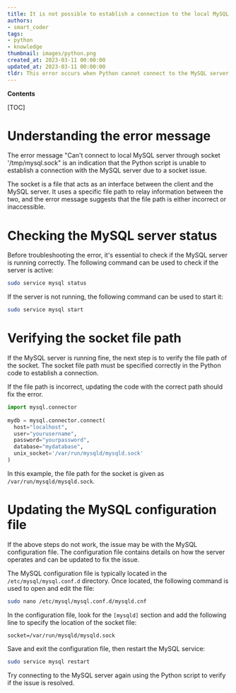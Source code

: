 ```yaml
---
title: It is not possible to establish a connection to the local MySQL server using the '/tmp/mysql.sock' socket
authors:
- smart_coder
tags:
- python
- knowledge
thumbnail: images/python.png
created_at: 2023-03-11 00:00:00
updated_at: 2023-03-11 00:00:00
tldr: This error occurs when Python cannot connect to the MySQL server because the socket file `/tmp/mysql.sock` is either missing or has incorrect permissions.
---
```


**Contents**

[TOC]

# Understanding the error message

The error message "Can't connect to local MySQL server through socket '/tmp/mysql.sock" is an indication that the Python script is unable to establish a connection with the MySQL server due to a socket issue. 

The socket is a file that acts as an interface between the client and the MySQL server. It uses a specific file path to relay information between the two, and the error message suggests that the file path is either incorrect or inaccessible.

# Checking the MySQL server status

Before troubleshooting the error, it's essential to check if the MySQL server is running correctly. The following command can be used to check if the server is active:

```bash
sudo service mysql status
```

If the server is not running, the following command can be used to start it:

```bash
sudo service mysql start
```

# Verifying the socket file path

If the MySQL server is running fine, the next step is to verify the file path of the socket. The socket file path must be specified correctly in the Python code to establish a connection.

If the file path is incorrect, updating the code with the correct path should fix the error. 

```python
import mysql.connector
 
mydb = mysql.connector.connect(
  host="localhost",
  user="yourusername",
  password="yourpassword",
  database="mydatabase",
  unix_socket='/var/run/mysqld/mysqld.sock'
)
```

In this example, the file path for the socket is given as `/var/run/mysqld/mysqld.sock`. 

# Updating the MySQL configuration file

If the above steps do not work, the issue may be with the MySQL configuration file. The configuration file contains details on how the server operates and can be updated to fix the issue.

The MySQL configuration file is typically located in the `/etc/mysql/mysql.conf.d` directory. Once located, the following command is used to open and edit the file:

```bash
sudo nano /etc/mysql/mysql.conf.d/mysqld.cnf
```

In the configuration file, look for the `[mysqld]` section and add the following line to specify the location of the socket file:

```
socket=/var/run/mysqld/mysqld.sock
```

Save and exit the configuration file, then restart the MySQL service:

```bash
sudo service mysql restart
```

Try connecting to the MySQL server again using the Python script to verify if the issue is resolved.
